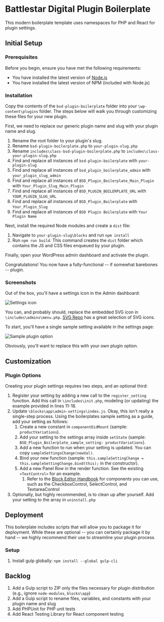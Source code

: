 # Battlestar Digital Plugin Boilerplate
This modern boilerplate template uses namespaces for PHP and React for plugin settings.

## Initial Setup

### Prerequisites

Before you begin, ensure you have met the following requirements:
* You have installed the latest version of [Node.js](https://nodejs.org/en/download/)
* You have installed the latest version of NPM (included with Node.js)

### Installation

Copy the contents of the `bsd-plugin-boilerplate` folder into your `\wp-content\plugins` folder. The steps below will walk you through customizing these files for your new plugin.

First, we need to replace our generic plugin name and slug with your plugin name and slug.

1. Rename the root folder to your plugin's slug. 
1. Rename `bsd-plugin-boilerplate.php` to `your-plugin-slug.php`
1. Rename `includes\class-bsd-plugin-boilerplate.php` to `includes\class-your-plugin-slug.php`
1. Find and replace all instances of `bsd-plugin-boilerplate` with `your-plugin-slug`
1. Find and replace all instances of `bsd_plugin_boilerplate_admin` with `your_plugin_slug_admin`
1. Find and replace all instances of `BSD_Plugin_Boilerplate_Main_Plugin` with `Your_Plugin_Slug_Main_Plugin`
1. Find and replace all instances of `BSD_PLUGIN_BOILERPLATE_URL` with `YOUR_PLUGIN_SLUG_URL`
1. Find and replace all instances of `BSD_Plugin_Boilerplate` with `Your_Plugin_Slug`
1. Find and replace all instances of `BSD Plugin Boilerplate` with `Your Plugin Name`

Next, install the required Node modules and create a `dist` file:

1. Navigate to `your-plugin-slug\blocks` and run `npm install`
1. Run `npm run build`. This command creates the `dist` folder which contains the JS and CSS files enqueued by your plugin.

Finally, open your WordPress admin dashboard and activate the plugin.

Congratulations! You now have a fully-functional -- if somewhat barebones -- plugin.

### Screenshots

Out of the box, you'll have a settings icon in the Admin dashboard:

![Settings icon](/../readme_screenshots/readme_images/wordpress_boilerplate_plugin_admin_settings_icon.jpg?raw=true "Settings Icon")

You can, and probably should, replace the embedded SVG icon in `\includes\admins\menu.php`. [SVG Repo](https://www.svgrepo.com/) has a great selection of SVG icons.

To start, you'll have a single sample setting available in the settings page:

![Sample plugin option](/../readme_screenshots/readme_images/wordpress_boilerplate_plugin_react_settings_page.jpg?raw=true "Sample Plugin Option")

Obviously, you'll want to replace this with your own plugin option. 

## Customization

### Plugin Options

Creating your plugin settings requires two steps, and an optional third:

1. Register your setting by adding a new call to the `register_setting` function. Add this call in `\includes\init.php`, modeling (or updating) the example provided in lines 11-18.
1. Update `\blocks\app\admin-settings\index.js`. Okay, this isn't really a single-step process. Using the boilerplates sample setting as a guide, add your setting as follows:
    1. Create a new constant in `componentDidMount` (sample: `productVariations`).
    1. Add your setting to the settings array inside `setState` (sample: `BSD_Plugin_Boilerplate_sample_setting: productVariations`).
    1. Add a new function to run when your setting is updated. You can copy `sampleSettingsChange(newVal)`.
    1. Bind your new function (sample: `this.sampleSettingChange = this.sampleSettingChange.bind(this);` in the constructor).
    1. Add a new Panel Row in the render function. See the existing `<TextControl>` for an example. 
        1. Refer to the [Block Editor Handbook](https://developer.wordpress.org/block-editor/components/) for components you can use, such as the CheckboxControl, SelectControl, and TextareaControl
1. Optionally, but highly recommended, is to clean up after yourself. Add your setting to the array in `uninstall.php`

## Deployment

This boilerplate includes scripts that will allow you to package it for deployment. While these are optional -- you can certainly package it by hand -- we highly recommend their use to streamline your plugin process.

### Setup

1. Install gulp globally: `npm install --global gulp-cli`

## Backlog

1. Add a Gulp script to ZIP only the files necessary for plugin distribution (e.g., ignore `node-modules`, `blocks\app`)
1. Add a Gulp script to rename files, variables, and constants with your plugin name and slug
1. Add PHPUnit for PHP unit tests
1. Add React Testing Library for React component testing
